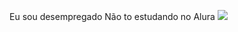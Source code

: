 Eu sou desempregado
Não to estudando no Alura
![](https://tenor.com/pt-BR/view/cartoon-gif-26736028)
